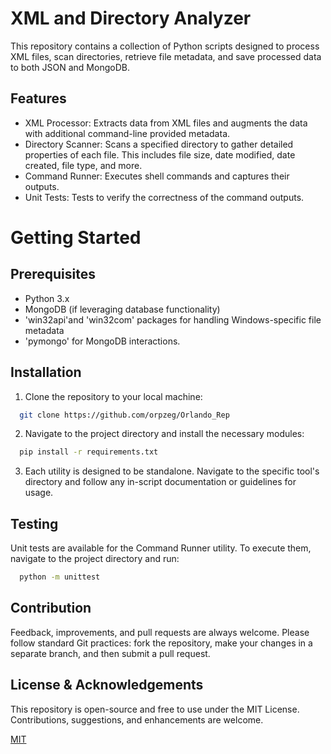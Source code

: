 
# XML and Directory Analyzer

This repository contains a collection of Python scripts designed to process XML files, scan directories, retrieve file metadata, and save processed data to both JSON and MongoDB.

## Features

- XML Processor: Extracts data from XML files and augments the data with additional command-line provided metadata.
- Directory Scanner: Scans a specified directory to gather detailed properties of each file. This includes file size, date modified, date created, file type, and more.
- Command Runner: Executes shell commands and captures their outputs.
- Unit Tests: Tests to verify the correctness of the command outputs.

# Getting Started

## Prerequisites

- Python 3.x
- MongoDB (if leveraging database functionality)
- 'win32api'and 'win32com' packages for handling Windows-specific file metadata
- 'pymongo' for MongoDB interactions.
## Installation

1. Clone the repository to your local machine:
```bash
  git clone https://github.com/orpzeg/Orlando_Rep
```
2. Navigate to the project directory and install the necessary modules:
```bash
  pip install -r requirements.txt
```
3. Each utility is designed to be standalone. Navigate to the specific tool's directory and follow any in-script documentation or guidelines for usage.
## Testing

Unit tests are available for the Command Runner utility. To execute them, navigate to the project directory and run:
```bash
  python -m unittest
```


## Contribution

Feedback, improvements, and pull requests are always welcome. Please follow standard Git practices: fork the repository, make your changes in a separate branch, and then submit a pull request.


## License & Acknowledgements

This repository is open-source and free to use under the MIT License. Contributions, suggestions, and enhancements are welcome.

[MIT](https://choosealicense.com/licenses/mit/)


